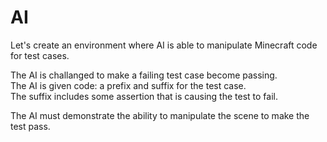 # AI

Let's create an environment where AI is able to manipulate Minecraft code for test cases.

The AI is challanged to make a failing test case become passing.  
The AI is given code: a prefix and suffix for the test case.  
The suffix includes some assertion that is causing the test to fail.

The AI must demonstrate the ability to manipulate the scene to make the test pass.